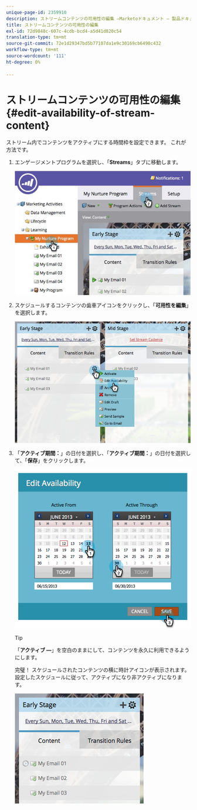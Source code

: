 ```yaml
---
unique-page-id: 2359910
description: ストリームコンテンツの可用性の編集 —Marketoドキュメント — 製品ドキュメント
title: ストリームコンテンツの可用性の編集
exl-id: 72d9848c-607c-4cdb-bcd4-a5d41d820c54
translation-type: tm+mt
source-git-commit: 72e1d29347bd5b77107da1e9c30169cb6490c432
workflow-type: tm+mt
source-wordcount: '111'
ht-degree: 0%

---
```


# ストリームコンテンツの可用性の編集{#edit-availability-of-stream-content}

ストリーム内でコンテンツをアクティブにする時間枠を設定できます。 これが方法です。

1. エンゲージメントプログラムを選択し、「**Streams**」タブに移動します。

   ![](assets/cloneasteam-2.jpg)

1. スケジュールするコンテンツの歯車アイコンをクリックし、「**可用性を編集**」を選択します。

   ![](assets/image2014-9-15-17-3a35-3a56.png)

1. 「**アクティブ期間：**」の日付を選択し、「**アクティブ期間：**」の日付を選択して、「**保存**」をクリックします。

   ![](assets/image2014-9-15-17-3a36-3a0.png)

   >[!TIP]
   >
   >「**アクティブ —**」を空白のままにして、コンテンツを永久に利用できるようにします。

   完璧！ スケジュールされたコンテンツの横に時計アイコンが表示されます。 設定したスケジュールに従って、アクティブになり非アクティブになります。

   ![](assets/image2014-9-15-17-3a36-3a4.png)
